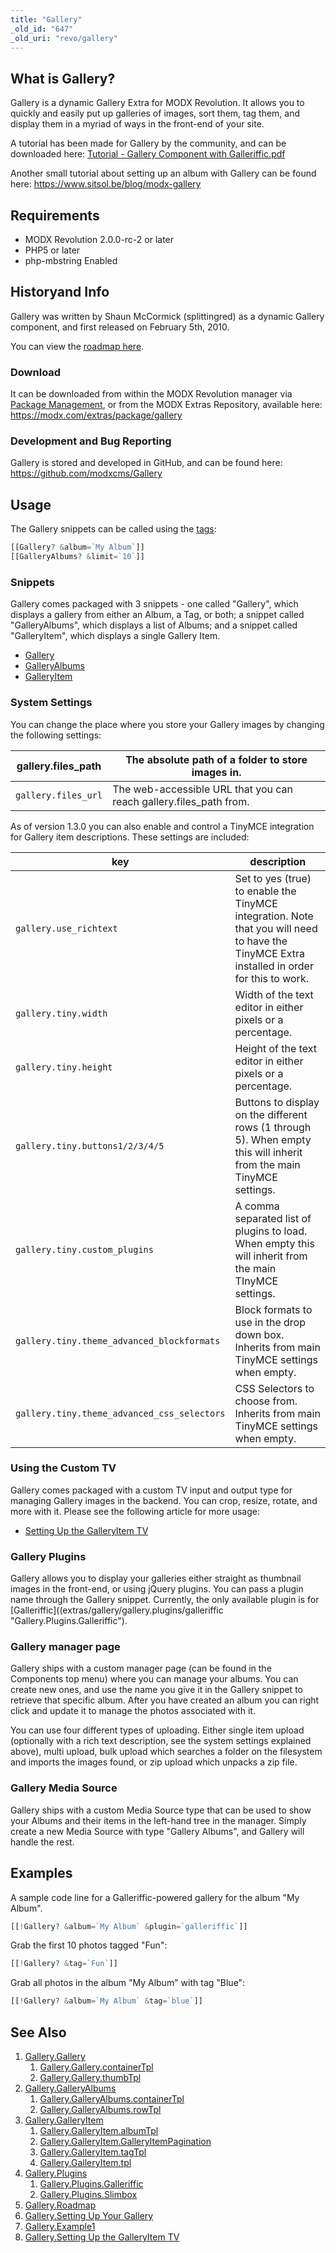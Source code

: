 ```yaml
---
title: "Gallery"
_old_id: "647"
_old_uri: "revo/gallery"
---
```


## What is Gallery?

Gallery is a dynamic Gallery Extra for MODX Revolution. It allows you to quickly and easily put up galleries of images, sort them, tag them, and display them in a myriad of ways in the front-end of your site.

A tutorial has been made for Gallery by the community, and can be downloaded here: [Tutorial - Gallery Component with Galleriffic.pdf](/download/attachments/13664292/Tutorial+-+Gallery+Component+with+Galleriffic.pdf)

Another small tutorial about setting up an album with Gallery can be found here: <https://www.sitsol.be/blog/modx-gallery>

## Requirements

-   MODX Revolution 2.0.0-rc-2 or later
-   PHP5 or later
-   php-mbstring Enabled

## Historyand Info

Gallery was written by Shaun McCormick (splittingred) as a dynamic Gallery component, and first released on February 5th, 2010.

You can view the [roadmap here](extras/gallery/gallery.roadmap "Gallery.Roadmap").

### Download

It can be downloaded from within the MODX Revolution manager via [Package Management](developing-in-modx/advanced-development/package-management "Package Management"), or from the MODX Extras Repository, available here: <https://modx.com/extras/package/gallery>

### Development and Bug Reporting

Gallery is stored and developed in GitHub, and can be found here: <https://github.com/modxcms/Gallery>

## Usage

The Gallery snippets can be called using the [tags](making-sites-with-modx/tag-syntax "Tag Syntax"):

```php
[[Gallery? &album=`My Album`]]
[[GalleryAlbums? &limit=`10`]]
```

### Snippets

Gallery comes packaged with 3 snippets - one called "Gallery", which displays a gallery from either an Album, a Tag, or both; a snippet called "GalleryAlbums", which displays a list of Albums; and a snippet called "GalleryItem", which displays a single Gallery Item.

-   [Gallery](extras/gallery/gallery "Gallery.Gallery")
-   [GalleryAlbums](extras/gallery/gallery.galleryalbums "Gallery.GalleryAlbums")
-   [GalleryItem](extras/gallery/gallery.galleryitem "Gallery.GalleryItem")

### System Settings

You can change the place where you store your Gallery images by changing the following settings:

| gallery.files_path  | The absolute path of a folder to store images in.                  |
| ------------------- | ------------------------------------------------------------------ |
| `gallery.files_url` | The web-accessible URL that you can reach gallery.files_path from. |

As of version 1.3.0 you can also enable and control a TinyMCE integration for Gallery item descriptions. These settings are included:

| key                                         | description                                                                                                                                 |
| ------------------------------------------- | ------------------------------------------------------------------------------------------------------------------------------------------- |
| `gallery.use_richtext`                      | Set to yes (true) to enable the TinyMCE integration. Note that you will need to have the TinyMCE Extra installed in order for this to work. |
| `gallery.tiny.width`                        | Width of the text editor in either pixels or a percentage.                                                                                  |
| `gallery.tiny.height`                       | Height of the text editor in either pixels or a percentage.                                                                                 |
| `gallery.tiny.buttons1/2/3/4/5`             | Buttons to display on the different rows (1 through 5). When empty this will inherit from the main TinyMCE settings.                        |
| `gallery.tiny.custom_plugins`               | A comma separated list of plugins to load. When empty this will inherit from the main TInyMCE settings.                                     |
| `gallery.tiny.theme_advanced_blockformats`  | Block formats to use in the drop down box. Inherits from main TinyMCE settings when empty.                                                  |
| `gallery.tiny.theme_advanced_css_selectors` | CSS Selectors to choose from. Inherits from main TinyMCE settings when empty.                                                               |

### Using the Custom TV

Gallery comes packaged with a custom TV input and output type for managing Gallery images in the backend. You can crop, resize, rotate, and more with it. Please see the following article for more usage:

-   [Setting Up the GalleryItem TV](extras/gallery/gallery.setting-up-the-galleryitem-tv "Gallery.Setting Up the GalleryItem TV")

### Gallery Plugins

Gallery allows you to display your galleries either straight as thumbnail images in the front-end, or using jQuery plugins. You can pass a plugin name through the Gallery snippet. Currently, the only available plugin is for [Galleriffic]((extras/gallery/gallery.plugins/galleriffic "Gallery.Plugins.Galleriffic").

### Gallery manager page

Gallery ships with a custom manager page (can be found in the Components top menu) where you can manage your albums. You can create new ones, and use the name you give it in the Gallery snippet to retrieve that specific album. After you have created an album you can right click and update it to manage the photos associated with it.

You can use four different types of uploading. Either single item upload (optionally with a rich text description, see the system settings explained above), multi upload, bulk upload which searches a folder on the filesystem and imports the images found, or zip upload which unpacks a zip file.

### Gallery Media Source

Gallery ships with a custom Media Source type that can be used to show your Albums and their items in the left-hand tree in the manager. Simply create a new Media Source with type "Gallery Albums", and Gallery will handle the rest.

## Examples

A sample code line for a Galleriffic-powered gallery for the album "My Album".

```php
[[!Gallery? &album=`My Album` &plugin=`galleriffic`]]
```

Grab the first 10 photos tagged "Fun":

```php
[[!Gallery? &tag=`Fun`]]
```

Grab all photos in the album "My Album" with tag "Blue":

```php
[[!Gallery? &album=`My Album` &tag=`blue`]]
```

## See Also

1. [Gallery.Gallery](extras/gallery/gallery/index)
    1. [Gallery.Gallery.containerTpl](extras/gallery/gallery/containertpl)
    2. [Gallery.Gallery.thumbTpl](extras/gallery/gallery/thumbtpl)
2. [Gallery.GalleryAlbums](extras/gallery/gallery.galleryalbums)
    1. [Gallery.GalleryAlbums.containerTpl](extras/gallery/gallery.galleryalbums/containertpl)
    2. [Gallery.GalleryAlbums.rowTpl](extras/gallery/gallery.galleryalbums/rowtpl)
3. [Gallery.GalleryItem](extras/gallery/gallery.galleryitem)
    1. [Gallery.GalleryItem.albumTpl](extras/gallery/gallery.galleryitem/albumtpl)
    2. [Gallery.GalleryItem.GalleryItemPagination](extras/gallery/gallery.galleryitem/galleryitempagination)
    3. [Gallery.GalleryItem.tagTpl](extras/gallery/gallery.galleryitem/tagtpl)
    4. [Gallery.GalleryItem.tpl](extras/gallery/gallery.galleryitem/tpl)
4. [Gallery.Plugins](extras/gallery/gallery.plugins)
    1. [Gallery.Plugins.Galleriffic](extras/gallery/gallery.plugins/galleriffic)
    2. [Gallery.Plugins.Slimbox](extras/gallery/gallery.plugins/slimbox)
5. [Gallery.Roadmap](extras/gallery/gallery.roadmap)
6. [Gallery.Setting Up Your Gallery](extras/gallery/gallery.setting-up-your-gallery)
7. [Gallery.Example1](extras/gallery/gallery.example1)
8. [Gallery.Setting Up the GalleryItem TV](extras/gallery/gallery.setting-up-the-galleryitem-tv)
